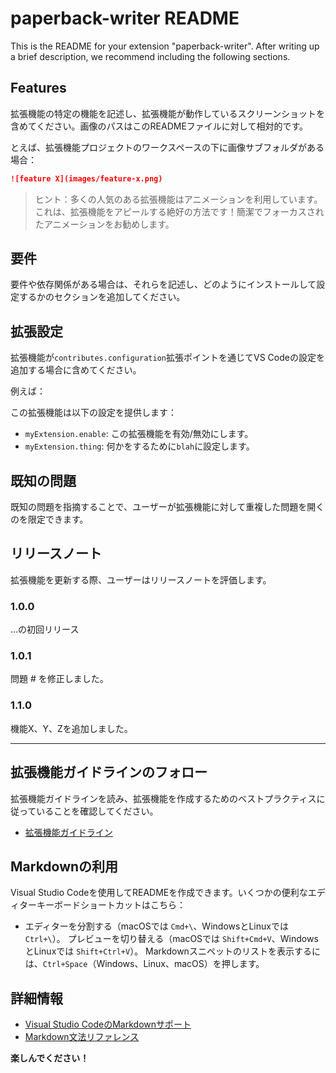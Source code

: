# paperback-writer README

This is the README for your extension "paperback-writer". After writing up a brief description, we recommend including the following sections.

## Features

拡張機能の特定の機能を記述し、拡張機能が動作しているスクリーンショットを含めてください。画像のパスはこのREADMEファイルに対して相対的です。

とえば、拡張機能プロジェクトのワークスペースの下に画像サブフォルダがある場合：

```markdown:README.md
![feature X](images/feature-x.png)
```

> ヒント：多くの人気のある拡張機能はアニメーションを利用しています。これは、拡張機能をアピールする絶好の方法です！簡潔でフォーカスされたアニメーションをお勧めします。

## 要件

要件や依存関係がある場合は、それらを記述し、どのようにインストールして設定するかのセクションを追加してください。

## 拡張設定

拡張機能が`contributes.configuration`拡張ポイントを通じてVS Codeの設定を追加する場合に含めてください。

例えば：

この拡張機能は以下の設定を提供します：

* `myExtension.enable`: この拡張機能を有効/無効にします。
* `myExtension.thing`: 何かをするために`blah`に設定します。

## 既知の問題

既知の問題を指摘することで、ユーザーが拡張機能に対して重複した問題を開くのを限定できます。

## リリースノート

拡張機能を更新する際、ユーザーはリリースノートを評価します。

### 1.0.0

...の初回リリース

### 1.0.1

問題 # を修正しました。

### 1.1.0

機能X、Y、Zを追加しました。

---

## 拡張機能ガイドラインのフォロー

拡張機能ガイドラインを読み、拡張機能を作成するためのベストプラクティスに従っていることを確認してください。

* [拡張機能ガイドライン](https://code.visualstudio.com/api/references/extension-guidelines)

## Markdownの利用

Visual Studio Codeを使用してREADMEを作成できます。いくつかの便利なエディターキーボードショートカットはこちら：

* エディターを分割する（macOSでは `Cmd+\`、WindowsとLinuxでは `Ctrl+\`）。
プレビューを切り替える（macOSでは `Shift+Cmd+V`、WindowsとLinuxでは `Shift+Ctrl+V`）。
Markdownスニペットのリストを表示するには、`Ctrl+Space`（Windows、Linux、macOS）を押します。

## 詳細情報

* [Visual Studio CodeのMarkdownサポート](http://code.visualstudio.com/docs/languages/markdown)
* [Markdown文法リファレンス](https://help.github.com/articles/markdown-basics/)

**楽しんでください！**


